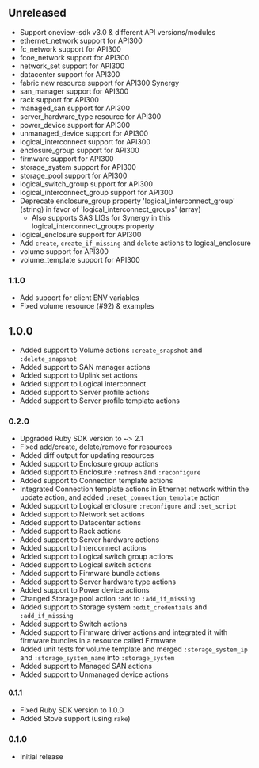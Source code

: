 ## Unreleased
  - Support oneview-sdk v3.0 & different API versions/modules
  - ethernet_network support for API300
  - fc_network support for API300
  - fcoe_network support for API300
  - network_set support for API300
  - datacenter support for API300
  - fabric new resource support for API300 Synergy
  - san_manager support for API300
  - rack support for API300
  - managed_san support for API300
  - server_hardware_type resource for API300
  - power_device support for API300
  - unmanaged_device support for API300
  - logical_interconnect support for API300
  - enclosure_group support for API300
  - firmware support for API300
  - storage_system support for API300
  - storage_pool support for API300
  - logical_switch_group support for API300
  - logical_interconnect_group support for API300
  - Deprecate enclosure_group property 'logical_interconnect_group' (string) in favor of 'logical_interconnect_groups' (array)
    - Also supports SAS LIGs for Synergy in this logical_interconnect_groups property
  - logical_enclosure  support for API300
  - Add `create`, `create_if_missing` and `delete` actions to logical_enclosure
  - volume support for API300
  - volume_template support for API300

### 1.1.0
  - Add support for client ENV variables
  - Fixed volume resource (#92) & examples

## 1.0.0
  - Added support to Volume actions `:create_snapshot` and `:delete_snapshot`
  - Added support to SAN manager actions
  - Added support to Uplink set actions
  - Added support to Logical interconnect
  - Added support to Server profile actions
  - Added support to Server profile template actions

### 0.2.0
  - Upgraded Ruby SDK version to ~> 2.1
  - Fixed add/create, delete/remove for resources
  - Added diff output for updating resources
  - Added support to Enclosure group actions
  - Added support to Enclosure `:refresh` and `:reconfigure`
  - Added support to Connection template actions
  - Integrated Connection template actions in Ethernet network within the update action, and added `:reset_connection_template` action
  - Added support to Logical enclosure `:reconfigure` and `:set_script`
  - Added support to Network set actions
  - Added support to Datacenter actions
  - Added support to Rack actions
  - Added support to Server hardware actions
  - Added support to Interconnect actions
  - Added support to Logical switch group actions
  - Added support to Logical switch actions
  - Added support to Firmware bundle actions
  - Added support to Server hardware type actions
  - Added support to Power device actions
  - Changed Storage pool action `:add` to `:add_if_missing`
  - Added support to Storage system `:edit_credentials` and `:add_if_missing`
  - Added support to Switch actions
  - Added support to Firmware driver actions and integrated it with firmware bundles in a resource called Firmware
  - Added unit tests for volume template and merged `:storage_system_ip` and `:storage_system_name` into `:storage_system`
  - Added support to Managed SAN actions
  - Added support to Unmanaged device actions

#### 0.1.1
  - Fixed Ruby SDK version to 1.0.0
  - Added Stove support (using `rake`)

### 0.1.0
  - Initial release
